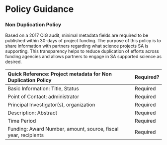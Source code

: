 # Policy Guidance

### Non Duplication Policy

Based on a 2017 OIG audit, minimal metadata fields are required to be published within 30-days of project funding. The purpose of this policy is to share information with partners regarding what science projects SA is supporting.  This transparency helps to reduce duplication of efforts across funding agencies and allows partners to engage in SA supported science as desired. 

| Quick Reference: Project metadata for Non Duplication Policy | Required? |
| :--- | :--- |
| Basic Information: Title, Status | Required |
| Point of Contact: administrator | Required |
| Principal Investigator\(s\), organization | Required |
| Description: Abstract | Required |
| Time Period | Required |
| Funding: Award Number, amount, source, fiscal year, recipients | Required |

